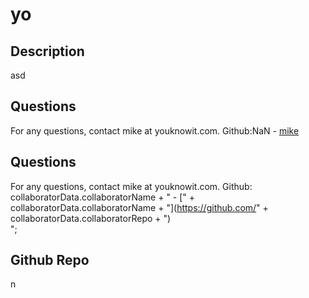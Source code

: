 # yo
  

## Description 
asd
 







## Questions
For any questions, contact mike at youknowit.com.
Github:NaN - [mike](https://github.com/badboy)<br>
## Questions
For any questions, contact mike at youknowit.com.
Github: collaboratorData.collaboratorName + " - [" + collaboratorData.collaboratorName + "](https://github.com/" + collaboratorData.collaboratorRepo + ")<br>";

## Github Repo
n
